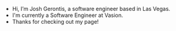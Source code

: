 - Hi, I’m Josh Gerontis, a software engineer based in Las Vegas.
- I'm currently a Software Engineer at Vasion.
- Thanks for checking out my page!

<!---
jgerontis/jgerontis is a ✨ special ✨ repository because its `README.md` (this file) appears on your GitHub profile.
You can click the Preview link to take a look at your changes.
--->
